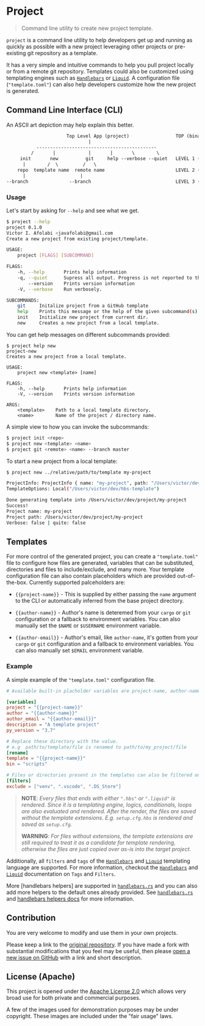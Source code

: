 <!--
 Copyright (c) 2020 Victor I. Afolabi

 This software is released under the MIT License.
 https://opensource.org/licenses/MIT
-->

# Project

> Command line utility to create new project template.

`project` is a command line utility to help developers get up and running as quickly as possible with a new project leveraging other
projects or pre-existing git repository as a template.

It has a very simple and intuitive commands to help you pull project locally or
from a remote git repository. Templates could also be customized using templating engines such as [`Handlebars`] or [`Liquid`]. A
configuration file (`"template.toml"`) can also help developers customize how the new project is generated.

[`project`]: https://github.com/victor-iyi/project

## Command Line Interface (CLI)

An ASCII art depiction may help explain this better.

```txt
                      Top Level App (project)                 TOP (binary name)
                              |
           --------------------------------------------
         /       |            |       |       \        \
     init       new          git     help --verbose --quiet   LEVEL 1 (subcommands)
      |        /  \         /   \
    repo  template name  remote name                          LEVEL 2 (args)
      |                    |
--branch               --branch                               LEVEL 3 (flags)
```

### Usage

Let's start by asking for `--help` and see what we get.

```sh
$ project --help
project 0.1.0
Victor I. Afolabi <javafolabi@gmail.com
Create a new project from existing project/template.

USAGE:
    project [FLAGS] [SUBCOMMAND]

FLAGS:
    -h, --help       Prints help information
    -q, --quiet      Supress all output. Progress is not reported to the standard error stream.
        --version    Prints version information
    -V, --verbose    Run verbosely.

SUBCOMMANDS:
    git     Initalize project from a GitHub template
    help    Prints this message or the help of the given subcommand(s)
    init    Initialize new project from current dir.
    new     Creates a new project from a local template.
```


You can get help messages on different subcommands provided:

```sh.
$ project help new
project-new
Creates a new project from a local template.

USAGE:
    project new <template> [name]

FLAGS:
    -h, --help       Prints help information
    -V, --version    Prints version information

ARGS:
    <template>    Path to a local template directory.
    <name>        Name of the project / directory name.
```


A simple view to how you can invoke the subcommands:

```sh
$ project init <repo>
$ project new <template> <name>
$ project git <remote> <name> --branch master
```

To start a new project from a local template:

```sh
$ project new ../relative/path/to/template my-project

ProjectInfo: ProjectInfo { name: "my-project", path: "/Users/victor/dev/project/my-project" }
TemplateOptions: Local("/Users/victor/dev/hbs-template")

Done generating template into /Users/victor/dev/project/my-project
Success!
Project name: my-project
Project path: /Users/victor/dev/project/my-project
Verbose: false | quite: false
```

## Templates

For more control of the generated project, you can create a `"template.toml"` file to configure how files are generated, variables that can
be substituted, directories and files to include/exclude, and many more. Your template configuration file can also contain placeholders
which are provided out-of-the-box. Currently supported palceholders are:

- `{{project-name}}` - This is supplied by either passing the `name` argument to the CLI or automatically inferred from the base project
  directory.

- `{{author-name}}` - Author's name is deteremed from your `cargo` or `git` configuration or a fallback to environment variables. You can also manually set the `$NAME` or `$USERNAME` environment variable.

- `{{author-email}}` - Author's email, like `author-name`, it's gotten from your `cargo` or `git` configuration and a fallback to environment variables. You can also manually set `$EMAIL` environment variable.


### Example

A simple example of the `"template.toml"` configuration file.

```toml
# Available built-in placholder variables are project-name, author-name, author-email.

[variables]
project = "{{project-name}}"
author = "{{author-name}}"
author_email = "{{author-email}}"
description = "A template project"
py_version = "3.7"

# Replace these directory with the value.
# e.g  path/to/template/file is renamed to path/to/my_project/file
[rename]
template = "{{project-name}}"
bin = "scripts"

# Files or directories present in the templates can also be filtered out of the target project.
[filters]
exclude = ["venv", ".vscode", ".DS_Store"]
```

> **NOTE**: *Every files that ends with either `".hbs"` or `".liquid"` is rendered. Since it is a templating engine, logics, conditionals,*
> *loops are also evaluated and rendered. After the render, the files are saved without the template extensions. E.g. `setup.cfg.hbs` is*
> *rendered and saved as `setup.cfg`.*
>
> **WARNING**: *For files without extensions, the template extensions are still required to treat it as a candidate*
> *for template rendering, otherwise the files are just copied over as-is into the target project.*

Additionally, all `filters` and `tags` of the [`Handlebars`] and [`Liquid`] templating language are
supported.
For more information, checkout the [`Handlebars`] and [`Liquid`] documentation on `Tags` and `Filters`.

More [handlebars helpers] are supported in [`handlebars.rs`] and you can also add more helpers to the default ones already provided.
See [`handlebars.rs`] and [handlebars helpers docs] for more information.

[`Handlebars`]: https://handlebarsjs.com
[`Liquid`]: https://shopify.github.io/liquid/
[`handlebars.rs`]: ./src/template/engine/handlebars.rs
[handlebars helpers docs]: https://docs.rs/handlebars/3.5.2/handlebars/struct.Handlebars.html#method.register_helper

## Contribution

You are very welcome to modify and use them in your own projects.

Please keep a link to the [original repository]. If you have made a fork with substantial modifications that you feel may be useful, then please [open a new issue on GitHub][issues] with a link and short description.

[original repository]: https://github.com/victor-iyi/project
[issues]: https://github.com/victor-iyi/project/issues

## License (Apache)

This project is opened under the [Apache License 2.0][license] which allows very broad use for both private and commercial purposes.

A few of the images used for demonstration purposes may be under copyright. These images are included under the "fair usage" laws.

[license]: ./LICENSE